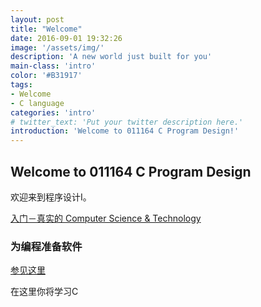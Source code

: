```yaml
---
layout: post
title: "Welcome"
date: 2016-09-01 19:32:26
image: '/assets/img/'
description: 'A new world just built for you'
main-class: 'intro'
color: '#B31917'
tags:
- Welcome
- C language
categories: 'intro'
# twitter_text: 'Put your twitter description here.'
introduction: 'Welcome to 011164 C Program Design!'
---
```



## Welcome to 011164 C Program Design

欢迎来到程序设计I。


[入门－真实的 Computer Science & Technology](http://suquark.github.io/lecture/2016/07/25/intro2realcs.html)

### 为编程准备软件

[参见这里](/coding)

在这里你将学习C


